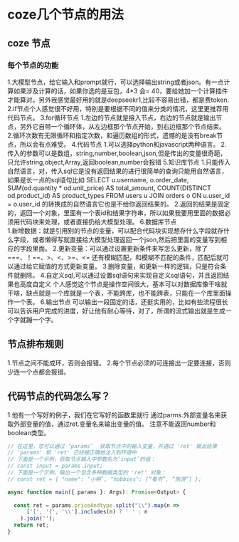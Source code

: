 # coze几个节点的用法

## coze 节点
### 每个节点的功能
1.大模型节点，给它输入和prompt就行，可以选择输出string或者json。有一点计算如果涉及计算的话，如果你选的是豆包，4*3 会= 40，要给她加一个计算插件才能算对。另外我感觉最好用的就是deepseekr1,比较不容易出错，都是费token. 
2.if节点个人感觉很不好用，特别是要根据不同的值来分类的情况，这里更推荐用代码节点。
3.for循环节点
  1.左边的节点就是接入节点，右边的节点就是输出节点，另外它自带一个循环体，从左边框那个节点开始，到右边框那个节点结束。
  2.循环次数有无限循环和指定次数，和遍历数组的形式，遗憾的是没有break节点，所以会有点难受。
4.代码节点
  1.可以选择python和javascript两种语言。
  2.传入的参数可以是数组，string,number,boolean,json,但是传出的变量很奇葩，只允许string,object,Array<obj>,返回boolean,number会报错
5.知识库节点
  1.只能传入自然语言，对，传入sql它是没有返回结果的进行很简单的查询只能用自然语言，如果是长一点的sql语句比如 SELECT 
    u.username,
    o.order_date,
    SUM(od.quantity * od.unit_price) AS total_amount,
    COUNT(DISTINCT od.product_id) AS product_types
    FROM users u
    JOIN orders o ON u.user_id = o.user_id 
    的转换成的自然语言它也是不给你返回结果的。
  2.返回的结果是固定的，返回一个对象，里面有一个表id和结果字符串，所以如果我要用里面的数据必须用代码块来处理，或者直接扔给大模型处理。
6.数据库节点  
  1.新增数据：就是引用别的节点的变量，可以配合代码块实现想存什么字段就存什么字段，或者懒得写就直接给大模型处理返回一个json,然后把里面的变量写到相应的字段里面。
  2.更新变量：可以通过设置更新条件来写怎么更新，除了===、！==、>、<、>=、<= 还有模糊匹配，和模糊不匹配的条件，匹配后就可以通过给它赋值的方式更新变量。
  3.删除变量，和更新一样的逻辑，只是符合条件就删除。
  4.自定义sql,可以通过设置sql语句来实现自定义sql语句，并且返回结果也高度自定义
  个人感觉这个节点是操作空间很大，基本可以对数据库像干啥就干啥，缺点就是一个库就是一个表，不能跨库，也不能跨表，只能在一个库里面操作一个表。
6.输出节点
  可以输出一段固定的话，还挺实用的，比如有些流程很长可以告诉用户完成的进度，好让他有耐心等待，对了，所谓的流式输出就是生成一个字就蹦一个字。
## 节点排布规则
  1.节点之间不能成环，否则会报错。
  2.每个节点必须的可连接出一定要连接，否则少连一个点都会报错。
## 代码节点的代码怎么写？
  1.他有一个写好的例子，我们在它写好的函数里就行
  通过parms.外部变量名来获取外部变量的值，通过ret.变量名来输出变量的值。
  注意不能返回number和boolean类型。
  ~~~js
  // 在这里，您可以通过 ‘params’  获取节点中的输入变量，并通过 'ret' 输出结果
// 'params' 和 'ret' 已经被正确地注入到环境中
// 下面是一个示例，获取节点输入中参数名为‘input’的值：
// const input = params.input; 
// 下面是一个示例，输出一个包含多种数据类型的 'ret' 对象：
// const ret = { "name": ‘小明’, "hobbies": [“看书”, “旅游”] };

async function main({ params }: Args): Promise<Output> {
   
    const ret = params.priceAndtype.split("\\").map(n => 
        ['[', '{', '\\'].includes(n) ? ' ' : n
      ).join('');
    return ret;
}
~~~